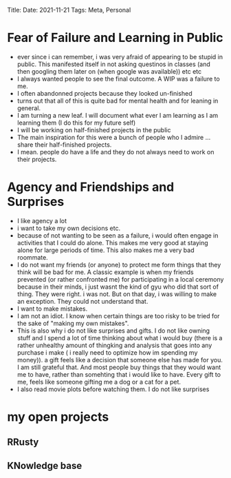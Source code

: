 Title:
Date: 2021-11-21
Tags: Meta, Personal

# Fear of Failure and Learning in Public
- ever since i can remember, i was very afraid of appearing to be stupid in public. This manifested itself in not asking questinos in classes (and then googling them later on (when google was available)) etc etc
- I always wanted people to see the final outcome. A WIP was a failure to me.
- I often abandonned projects because they looked un-finished
- turns out that all of this is quite bad for mental health and for leaning in general.
- I am turning a new leaf. I will document what ever I am learning as I am learning them (I do this for my future self)
- I will be  working on half-finished projects in the public
- The main inspiration for this were a bunch of people who I admire ... share their half-finished projects.
- I mean. people do have a life and they do not always need to work on their projects.
# Agency and Friendships and Surprises
- I like agency a lot
- i want to take my own decisions etc.
- because of not wanting to be seen as a failure, i would often engage in activities that I could do alone. This makes me very good at staying alone for large periods of time. This also makes me a very bad roommate.
- I do not want my friends (or anyone) to protect me form things that they think will be bad for me. A classic example is when my friends prevented (or rather confronted me) for participating in a local ceremony because in their minds, i just wasnt the kind of gyu who did that sort of thing. They were right. i was not. But on that day, i was willing to make an exception. They could not understand that.
- I want to make mistakes.
- I am not an idiot. I know when certain things are too risky to be tried for the sake of "making my own mistakes".
- This is also why i do not like surprises and gifts. I do not like owning stuff and I spend a lot of time thinking about what i would buy (there is a rather unhealthy amount of thingking and analysis that goes into any purchase i make ( i really need to optimize how im spending my money)). a gift feels like a decision that someone else has made for you. I am still grateful that. And most people buy things that they would want me to have, rather than somehting that i would like to have. Every gift to me, feels like someone gifting me a dog or a cat for a pet.
- I also read movie plots before watching them. I do not like surprises


# my open projects
## RRusty
## KNowledge base